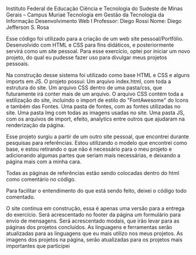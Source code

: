 Instituto Federal de Educação Ciência e Tecnologia do Sudeste de Minas
Gerais – Campus Muriaé
Tecnologia em Gestão da Tecnologia da Informação
Desenvolvimento Web I
Professor: Diego Rossi
Nome: Diego Jefferson S. Rosa
 
 
 
Esse código foi utilizado para a criação de um web site pessoal/Portfólio.
Desenvolvido com HTML e CSS para fins didáticos, e posteriormente servirá como um site pessoal.
Para esse exercício, optei por iniciar um novo projeto, do qual eu pudesse fazer uso para divulgar meus projetos pessoais.
 
Na construção desse sistema foi utilizado como base HTML e CSS e alguns imports em JS.
O projeto possui:
Um arquivo index.html, com toda a estrutura do site.
Um arquivo CSS dentro de uma pasta/css, que futuramente irá conter mais de um arquivo.
O arquivo CSS contém toda a estilização do site, incluindo o import de estilo do "FontAwesome" do Icons e também das Fontes.
Uma pasta de fontes, com as fontes utilizadas no site.
Uma pasta Img com todas as imagens usadas no site.
Uma pasta JS, com os arquivos de import, efeito, analytics entre outros que ajudaram na renderização da página.
 
 
Esse projeto surgiu a partir de um outro site pessoal, que encontrei durante pesquisas para referências.
Estou utilizando o modelo que encontrei como base, e estou retirando o que não é necessário para o meu projeto e adicionando
algumas partes que seriam mais necessárias, e deixando a página mais com a minha cara.
 
Todas as páginas de referências estão sendo colocadas dentro do html como comentário no código.
 
Para facilitar o entendimento do que está sendo feito, deixei o código todo comentado.

O site continua em construção, essa é apenas uma versão para a entrega do exercício.
Será acrescentado no footer da página um formulário para envio de mensagens.
Será acrescentado modais, que irão levar para as páginas dos projetos concluídos.
As linguagens e ferramentas serão atualizadas para as linguagens que eu mais utilizo nos meus projetos.
As imagens dos projetos na página, serão atualizadas para os projetos mais importantes que participei